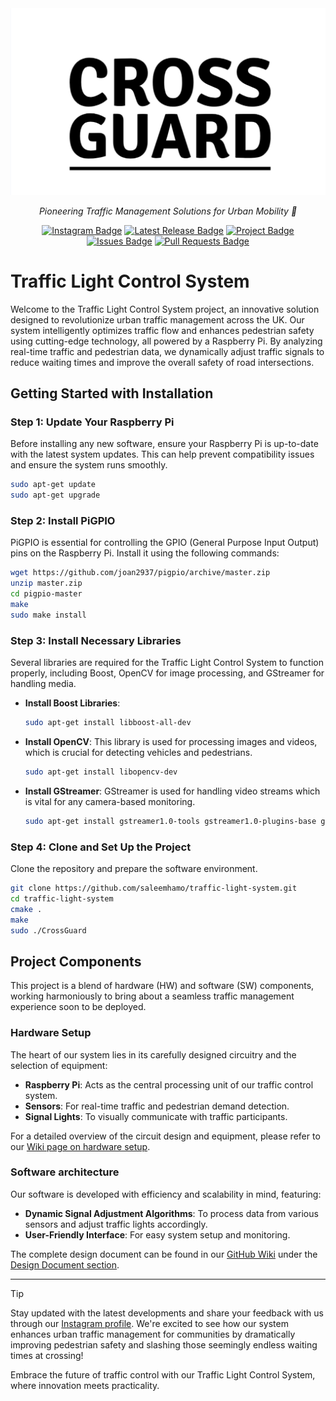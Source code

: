 <div align="center">
    <img src="https://github.com/saleemhamo/traffic-light-system/blob/development/docs/LOGO.png" alt="Traffic Light Control System Logo"/>
    <p>
        <i>Pioneering Traffic Management Solutions for Urban Mobility 🚦</i>
    </p>
    <div id="badges">
        <!-- Instagram Badge -->
        <a href="https://www.instagram.com/crossguard_2024"><img src="https://img.shields.io/badge/Instagram-E4405F?style=flat&logo=instagram&logoColor=white" alt="Instagram Badge"/></a>
        <!-- Latest Release Badge -->
        <a href="https://github.com/saleemhamo/traffic-light-system/releases"><img src="https://img.shields.io/github/v/release/saleemhamo/traffic-light-system?color=green&label=Latest%20Release" alt="Latest Release Badge"/></a>
        <!-- Projects Badge -->
        <a href="https://github.com/users/saleemhamo/projects/2"><img src="https://img.shields.io/badge/Project-View%20Project%20Tab-orange.svg" alt="Project Badge"/></a>
        <!-- Issues Badge -->
        <a href="https://github.com/saleemhamo/traffic-light-system/issues"><img src="https://img.shields.io/github/issues/saleemhamo/traffic-light-system.svg" alt="Issues Badge"/></a>
        <!-- Pull Requests Badge -->
        <a href="https://github.com/saleemhamo/traffic-light-system/pulls"><img src="https://img.shields.io/github/issues-pr/saleemhamo/traffic-light-system.svg" alt="Pull Requests Badge"/></a>
    </div>
</div>


# Traffic Light Control System

Welcome to the Traffic Light Control System project, an innovative solution designed to revolutionize urban traffic management across the UK. Our system intelligently optimizes traffic flow and enhances pedestrian safety using cutting-edge technology, all powered by a Raspberry Pi. By analyzing real-time traffic and pedestrian data, we dynamically adjust traffic signals to reduce waiting times and improve the overall safety of road intersections. 

## Getting Started with Installation

### Step 1: Update Your Raspberry Pi
Before installing any new software, ensure your Raspberry Pi is up-to-date with the latest system updates. This can help prevent compatibility issues and ensure the system runs smoothly.

```bash
sudo apt-get update
sudo apt-get upgrade
```

### Step 2: Install PiGPIO
PiGPIO is essential for controlling the GPIO (General Purpose Input Output) pins on the Raspberry Pi. Install it using the following commands:

```bash
wget https://github.com/joan2937/pigpio/archive/master.zip
unzip master.zip
cd pigpio-master
make
sudo make install
```

### Step 3: Install Necessary Libraries
Several libraries are required for the Traffic Light Control System to function properly, including Boost, OpenCV for image processing, and GStreamer for handling media.

- **Install Boost Libraries**:
    ```bash
    sudo apt-get install libboost-all-dev
    ```

- **Install OpenCV**:
    This library is used for processing images and videos, which is crucial for detecting vehicles and pedestrians.
    ```bash
    sudo apt-get install libopencv-dev
    ```

- **Install GStreamer**:
    GStreamer is used for handling video streams which is vital for any camera-based monitoring.
    ```bash
    sudo apt-get install gstreamer1.0-tools gstreamer1.0-plugins-base gstreamer1.0-plugins-good gstreamer1.0-plugins-bad gstreamer1.0-plugins-ugly gstreamer1.0-libav
    ```

### Step 4: Clone and Set Up the Project
Clone the repository and prepare the software environment.

```bash
git clone https://github.com/saleemhamo/traffic-light-system.git
cd traffic-light-system
cmake .
make
sudo ./CrossGuard
```

## Project Components

This project is a blend of hardware (HW) and software (SW) components, working harmoniously to bring about a seamless traffic management experience soon to be deployed.

### **Hardware Setup**

The heart of our system lies in its carefully designed circuitry and the selection of equipment:

- **Raspberry Pi**: Acts as the central processing unit of our traffic control system.
- **Sensors**: For real-time traffic and pedestrian demand detection.
- **Signal Lights**: To visually communicate with traffic participants.

For a detailed overview of the circuit design and equipment, please refer to our [Wiki page on hardware setup](https://github.com/saleemhamo/traffic-light-system/wiki/Page-%233:-Implementation-Details#31-hardware-setup).

### **Software architecture**

Our software is developed with efficiency and scalability in mind, featuring:

- **Dynamic Signal Adjustment Algorithms**: To process data from various sensors and adjust traffic lights accordingly.
- **User-Friendly Interface**: For easy system setup and monitoring.

The complete design document can be found in our [GitHub Wiki](https://github.com/saleemhamo/traffic-light-system/wiki) under the [Design Document section](https://github.com/saleemhamo/traffic-light-system/wiki/Page-%232:-Design-Document).



---
> [!TIP]
> Stay updated with the latest developments and share your feedback with us through our [Instagram profile](https://www.instagram.com/crossguard_2024). We're excited to see how our system enhances urban traffic management for communities by dramatically improving pedestrian safety and slashing those seemingly endless waiting times at crossing!

Embrace the future of traffic control with our Traffic Light Control System, where innovation meets practicality.
